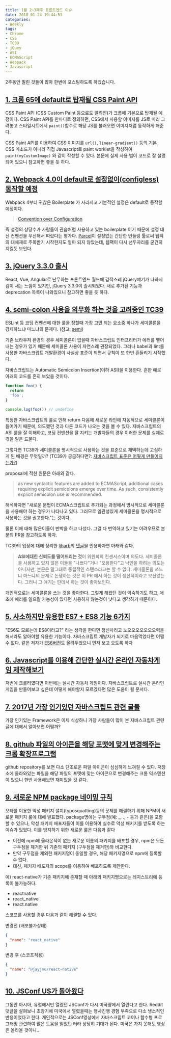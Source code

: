```yaml
---
title: 1월 2~3째주 프론트엔드 이슈
date: 2018-01-24 19:44:53
categories:
- Weekly
tags:
- Chrome
- CSS
- TC39
- jQuey
- ASI
- ECMAScript
- Webpack
- Javascript
---
```


2주동안 밀린 것들이 많아 한번에 포스팅하도록 하겠습니다.

## [1. 크롬 65에 default로 탑재될 CSS Paint API](https://developers.google.com/web/updates/2018/01/paintapi)

CSS Paint API (CSS Custom Paint 등으로도 알려진)가 크롬에 기본으로 탑재될 예정이다.
CSS Paint API를 한마디로 정의하면, CSS에서 사용할 이미지를 JS로 미리 그려놓고 스타일시트에서 `paint()`함수로 해당 JS를 불러오면 이미지처럼 동작하게 해준다.

CSS Paint API를 이용하여 CSS 이미지를 `url()`, `linear-gradient()` 등의 기본 CSS 메소드가 아니라 직접 Javascript로 paint worklet을 작성하여 `paint(myCustomImage)` 와 같이 작성할 수 있다.
본문에 실제 사용 법이 코드로 잘 설명되어 있으니 참고하면 좋을 듯 하다.

## [2. Webpack 4.0이 default로 설정없이(configless) 동작할 예정](https://github.com/webpack/webpack/issues/6244)

Webpack 4부터 귀찮은 Boilerplate 가 사라지고 기본적인 설정은 default로 동작할 예정이다.

> [Convention over Configuration](https://en.wikipedia.org/wiki/Convention_over_configuration)

즉 설정의 상당수가 사람들이 관습처럼 사용하고 있는 boilerplate 이기 때문에 설정 대신 컨벤션을 우선해서 따랐다는 평가다. 
[Parcel](https://parceljs.org/)이 설정없는 간단한 번들링 툴로써 웹팩의 대체재로 주목받기 시작한지도 얼마 되지 않았는데, 웹팩이 다시 선두자리를 굳건히 지킬듯 보인다.

## [3. jQuery 3.3.0 출시](http://blog.jquery.com/2018/01/19/jquery-3-3-0-a-fragrant-bouquet-of-deprecations-and-is-that-a-new-feature/)

React, Vue, Angular로 난무하는 프론트엔드 월드에 갑작스레 jQuery얘기가 나와서 김이 새는 느낌이 있지만, jQuery 3.3.0이 출시되었다. 새로 추가된 기능과 deprecation 목록이 나와있으니 참고하면 좋을 듯 하다.

## [4. semi-colon 사용을 의무화 하는 것을 고려중인 TC39](https://github.com/tc39/ecma262/pull/1062) 

ESLint 등 코딩 컨벤션에 대한 룰을 정할때 가장 고민 되는 요소중 하나가 세미콜론을 강제하느냐 마느냐의 문제다. (참고: [semi](https://eslint.org/docs/rules/semi))

기존 브라우저 환경의 경우 세미콜론이 없을때 자바스크립트 인터프리터가 에러를 뱉어내는 경우가 있기 때문에 세미콜론 사용이 자연스레 권장되었다. 그러나 babel과 lint를 사용한 자바스크립트 개발환경이 사실상 표준이 되면서 규칙이 또 한번 흔들리기 시작했다.

자바스크립트는 Automatic Semicolon Insertion(이하 ASI)을 이용한다. 흔한 예로 아래의 코드를 흔히 보았을 것이다.

```javascript
function foo() {
  return
  'foo';
}

console.log(foo()) // undefine
```

특정한 자바스크립트의 룰로 인해 return 다음에 새로운 라인에 자동적으로 세미콜론이 들어가기 때문에, 의도했던 것과 다른 코드가 나오는 것을 볼 수 있다. 자바스크립트의 ASI 룰을 잘 이해하고, 코딩 컨벤션을 잘 지키는 개발자들의 경우 이러한 문제를 실제로 겪을 일은 드물다.

그렇다면 TC39가 세미콜론을 명시적으로 사용하는 것을 표준으로 채택하는데 고심하게 된 배경은 무엇일까? (TC39가 궁금하다면?: [자바스크립트 표준은 어떻게 만들어지는가?](https://gamecodingschool.org/tag/tc39/))

proposal에 적힌 원문은 아래와 같다.

> as new syntactic features are added to ECMAScript, additional cases requiring explicit semicolons emerge over time. As such, consistently explicit semicolon use is recommended.

해석하자면 "새로운 문법이 ECMA스크립트로 추가되는 과정에서 명시적으로 세미콜론을 사용해야 하는 경우가 나타나고 있다. 그러므로 일관성있게 세미콜론을 명시적으로 사용하는 것을 권고한다."는 것이다.

물론 이에 대해 많은이들이 반박을 하고 나섰다. 그걸 다 번역하고 있기는 어려우므로 본문의 PR을 참고하도록 하자.

TC39의 입장에 대해 정리한 [ljharb](https://github.com/ljharb)의 [댓글](https://github.com/tc39/ecma262/pull/1062#issuecomment-357037779)을 인용하자면 아래와 같다.

> **ASI에대한 신뢰도를 떨어뜨리는 것**이 위원회의 컨센서스이며 의도다. 세미콜론을 사용하고 있지 않은 이들을 "나쁘다"거나 "오용한다"고 낙인을 하려는 의도는 아니지만, 본문은 말그대로 중립적인 스탠스라고는 할 수 없다.
> 세미콜론을 쓰느냐 마느냐의 문제로 논쟁하는 것은 이 PR 에서 하는 것이 생산적이라고 보진않는다. 그러니 그 얘기는 딴데서 하는 것이 좋아보인다.

개인적으로는 세미콜론을 쓰는 것을 좋아한다. 그렇게 해왔던 것이 익숙하기도 하고, 애초에 에러를 일으킬 가능성이 있다면 사용하지 않는것이 낫다고 생각하기 때문이다.

## [5. 사소하지만 유용한 ES7 + ES8 기능 6가지](https://davidwalsh.name/es7-es8-features)

"ES6도 모르는데 ES8이라고?" 라는 생각을 한다면 정신차리고 노오오오오오오오력을 해서라도 알아야할 유용한 기능이다. 자바스크립트 개발자가 되기로 마음먹었다면 어쩔 수 없다. 같은 저자가 [ES6버전](https://davidwalsh.name/es6-features)도 올려두었으니 먼저 보고 오도록 하자

## [6. Javascript를 이용해 간단한 실시간 온라인 자동차게임 제작해보기](https://codeburst.io/how-to-make-a-simple-multiplayer-online-car-game-with-javascript-89d47908f995)

저번에 크롤러였다면 이번에는 실시간 자동차 게임이다. 자바스크립트로 실시간 온라인 게임을 만들어보고 싶은데 어떻게 해야할지 모르겠다면 많은 도움이 될 문서다.

## [7. 2017년 가장 인기있던 자바스크립트 관련 글들](https://medium.com/dailyjs/the-most-popular-javascript-links-of-2017-e4616e8b48c7)

가장 인기있는 Framework은 이제 식상하니 가장 사람들이 많이 본 자바스크립트 관련 글에 대해서 알아보면 어떨까?

## [8. github 파일의 아이콘을 해당 포맷에 맞게 변경해주는 크롬 확장프로그램](https://github.com/lvarayut/github-file-icons)

github repository를 보면 다소 단조로운 파일 아이콘이 심심하게 느껴질 수 있다. 저장소에 올라와있는 파일을 해당 파일의 포맷에 맞는 아이콘으로 변경해주는 크롬 익스텐션이 있으니 한번 사용해보면 재미있을 것 같다.

## [9. 새로운 NPM package 네이밍 규칙](http://blog.npmjs.org/post/168978377570/new-package-moniker-rules)

오타를 이용한 악성 패키지 설치(typosquatting)등의 문제를 해결하기 위해 NPM이 새로운 패키지 룰에 대해 발표했다. package명에는 구두점(예: _, ., - 등과 같은)을 포함할 수 있으나, 악성 패키지 배포자들이 이를 이용하여 실수로 악성 패키지를 받도록 하는 이슈가 있었다. 이를 방지하기 위한 새로운 룰은 다음과 같다

- 이전에 npm에 올라온적이 없는 새로운 이름의 패키지를 배포할 경우, npm은 모든 구두점을 제거한 뒤 기존의 패키지 (구두점을 제거한)와 비교한다.
- 만약 구두점을 제외한 패키지명이 동일할 경우, 해당 패키지명으로 npm에 등록할 수 없다.
- 대신, 패키지 배포자의 scope를 이용하여 배포하도록 제안한다.

예) react-native가 기존 패키지에 존재할 때 아래의 패키지명으로는 레지스트리에 등록이 불가능하다.

- reactnative
- react_native
- react.native

스코프를 사용할 경우 다음과 같이 해결할 수 있다.

변경전 (배포불가상태)

```json
{
  "name": "react_native"
}
```

변경 후 (스코프적용)

```json
{
  "name": "@jayjnu/react-native"
}
```

## [10. JSConf US가 돌아왔다](https://twitter.com/jsconfus/status/953310891595898880)

그동안 아시아, 유럽에서만 열렸던 JSConf가 다시 미국땅에서 열린다고 한다. Reddit 댓글을 살펴보니 초창기에 미국에서 열렸을때는 행사진행 경험 부족으로 다소 냉소적인 반응이었다고 한다. 개인적으로는 JSConf영상에서 자바스크립트 코어나 함수형 프로그래밍 관련하여 많은 도움을 얻었던 터라 상당히 기대가 된다. 미국은 가지 못해도 영상은 올라올 것이니..